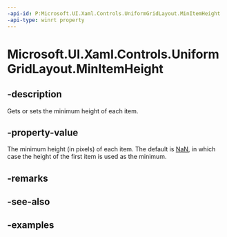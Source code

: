 ```yaml
---
-api-id: P:Microsoft.UI.Xaml.Controls.UniformGridLayout.MinItemHeight
-api-type: winrt property
---
```


# Microsoft.UI.Xaml.Controls.UniformGridLayout.MinItemHeight

<!--
public double MinItemHeight { get; set; }
-->

## -description

Gets or sets the minimum height of each item.

## -property-value

The minimum height (in pixels) of each item. The default is [NaN](/dotnet/api/system.double.nan?view=dotnet-uwp-10.0&preserve-view=true), in which case the height of the first item is used as the minimum.

## -remarks

## -see-also

## -examples

